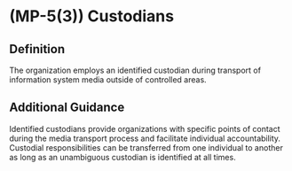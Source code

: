 
# (MP-5(3)) Custodians

## Definition

The organization employs an identified custodian during transport of information system media outside of controlled areas.

## Additional Guidance

Identified custodians provide organizations with specific points of contact during the media transport process and facilitate individual accountability. Custodial responsibilities can be transferred from one individual to another as long as an unambiguous custodian is identified at all times.
